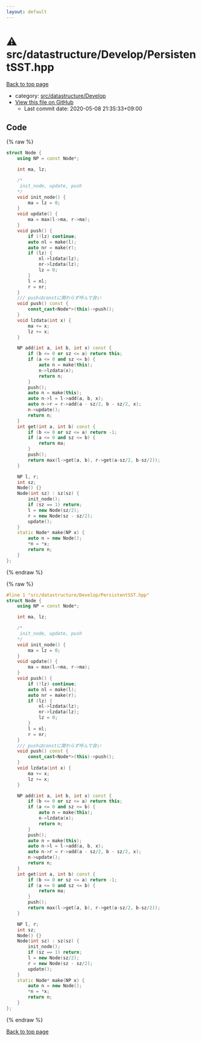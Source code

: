 ```yaml
---
layout: default
---
```


<!-- mathjax config similar to math.stackexchange -->
<script type="text/javascript" async
  src="https://cdnjs.cloudflare.com/ajax/libs/mathjax/2.7.5/MathJax.js?config=TeX-MML-AM_CHTML">
</script>
<script type="text/x-mathjax-config">
  MathJax.Hub.Config({
    TeX: { equationNumbers: { autoNumber: "AMS" }},
    tex2jax: {
      inlineMath: [ ['$','$'] ],
      processEscapes: true
    },
    "HTML-CSS": { matchFontHeight: false },
    displayAlign: "left",
    displayIndent: "2em"
  });
</script>

<script type="text/javascript" src="https://cdnjs.cloudflare.com/ajax/libs/jquery/3.4.1/jquery.min.js"></script>
<script src="https://cdn.jsdelivr.net/npm/jquery-balloon-js@1.1.2/jquery.balloon.min.js" integrity="sha256-ZEYs9VrgAeNuPvs15E39OsyOJaIkXEEt10fzxJ20+2I=" crossorigin="anonymous"></script>
<script type="text/javascript" src="../../../../assets/js/copy-button.js"></script>
<link rel="stylesheet" href="../../../../assets/css/copy-button.css" />


# :warning: src/datastructure/Develop/PersistentSST.hpp

<a href="../../../../index.html">Back to top page</a>

* category: <a href="../../../../index.html#6ded3f220a7ec9530d5ce67338fd1fda">src/datastructure/Develop</a>
* <a href="{{ site.github.repository_url }}/blob/master/src/datastructure/Develop/PersistentSST.hpp">View this file on GitHub</a>
    - Last commit date: 2020-05-08 21:35:33+09:00




## Code

<a id="unbundled"></a>
{% raw %}
```cpp
struct Node {
    using NP = const Node*;

    int ma, lz;

    /*
     init_node, update, push
    */
    void init_node() {
        ma = lz = 0;
    }
    void update() {
        ma = max(l->ma, r->ma);
    }
    void push() {
        if (!lz) continue;
        auto nl = make(l);
        auto nr = make(r);
        if (lz) {
            nl->lzdata(lz);
            nr->lzdata(lz);
            lz = 0;
        }
        l = nl;
        r = nr;
    }
    /// pushはconstに関わらず呼んで良い
    void push() const {
        const_cast<Node*>(this)->push();
    }
    void lzdata(int x) {
        ma += x;
        lz += x;
    }

    NP add(int a, int b, int x) const {
        if (b <= 0 or sz <= a) return this;
        if (a <= 0 and sz <= b) {
            auto n = make(this);
            n->lzdata(x);
            return n;
        }
        push();
        auto n = make(this);
        auto n->l = l->add(a, b, x);
        auto n->r = r->add(a - sz/2, b - sz/2, x);
        n->update();
        return n;
    }
    int get(int a, int b) const {
        if (b <= 0 or sz <= a) return -1;
        if (a <= 0 and sz <= b) {
            return ma;
        }
        push();
        return max(l->get(a, b), r->get(a-sz/2, b-sz/2));
    }

    NP l, r;
    int sz;
    Node() {}
    Node(int sz) : sz(sz) {
        init_node();
        if (sz == 1) return;
        l = new Node(sz/2);
        r = new Node(sz - sz/2);
        update();
    }
    static Node* make(NP x) {
        auto n = new Node();
        *n = *x;
        return n;
    }
};
```
{% endraw %}

<a id="bundled"></a>
{% raw %}
```cpp
#line 1 "src/datastructure/Develop/PersistentSST.hpp"
struct Node {
    using NP = const Node*;

    int ma, lz;

    /*
     init_node, update, push
    */
    void init_node() {
        ma = lz = 0;
    }
    void update() {
        ma = max(l->ma, r->ma);
    }
    void push() {
        if (!lz) continue;
        auto nl = make(l);
        auto nr = make(r);
        if (lz) {
            nl->lzdata(lz);
            nr->lzdata(lz);
            lz = 0;
        }
        l = nl;
        r = nr;
    }
    /// pushはconstに関わらず呼んで良い
    void push() const {
        const_cast<Node*>(this)->push();
    }
    void lzdata(int x) {
        ma += x;
        lz += x;
    }

    NP add(int a, int b, int x) const {
        if (b <= 0 or sz <= a) return this;
        if (a <= 0 and sz <= b) {
            auto n = make(this);
            n->lzdata(x);
            return n;
        }
        push();
        auto n = make(this);
        auto n->l = l->add(a, b, x);
        auto n->r = r->add(a - sz/2, b - sz/2, x);
        n->update();
        return n;
    }
    int get(int a, int b) const {
        if (b <= 0 or sz <= a) return -1;
        if (a <= 0 and sz <= b) {
            return ma;
        }
        push();
        return max(l->get(a, b), r->get(a-sz/2, b-sz/2));
    }

    NP l, r;
    int sz;
    Node() {}
    Node(int sz) : sz(sz) {
        init_node();
        if (sz == 1) return;
        l = new Node(sz/2);
        r = new Node(sz - sz/2);
        update();
    }
    static Node* make(NP x) {
        auto n = new Node();
        *n = *x;
        return n;
    }
};

```
{% endraw %}

<a href="../../../../index.html">Back to top page</a>

